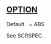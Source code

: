 ## [OPTION](https://nexus.hexagon.com/documentationcenter/bundle/MSC_Nastran_2022.4/page/Nastran_Combined_Book/qrg/parameters/TOC.OPTION.xhtml)

Default    = ABS

See  SCRSPEC .

